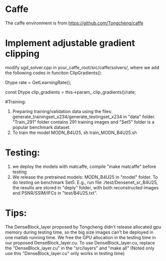 # Caffe
 The caffe environment is from https://github.com/Tongcheng/caffe
  
 
# Implement adjustable gradient clipping 
modify sgd_solver.cpp in your_caffe_root/src/caffe/solvers/, where we add the following codes in funciton ClipGradients():

Dtype rate = GetLearningRate();

const Dtype clip_gradients = this->param_.clip_gradients()/rate;


#Training:
   1. Preparing training/validation data using the files: generate_trainingset_x234/generate_testingset_x234 in "data" folder. "Train_291" folder contains 291 training images and "Set5" folder is a popular benchmark dataset.
   2. To train the model MODN_B4U25,  sh train_MODN_B4U25.sh

   
# Testing:
  1. we deploy the models with matcaffe, compile "make matcaffe" before testing
  2. We release the pretrained models:  MODN_B4U25 in "model" folder. To do testing on benchmark Set5. E.g., run file ./test/Densenet_sr_B4U25, the results are stored in "deply" folder, with both reconstructed images and PSNR/SSIM/IFCs in "test/B4U25.txt".

# Tips:
  The DenseBlock_layer proposed by Tongcheng didn't release allocated gpu memory during testing time, so the big size images can't be deployed in one matlab running time. We free the GPU allocation in the testing time in our proposed DenseBlock_layer.cu. To use DenseBlock_layer.cu, replace the "DenseBlock_layer.cu" in the "src/layers"  and "make all" (Noted only use this "DenseBlock_layer.cu" only works in testing time)
